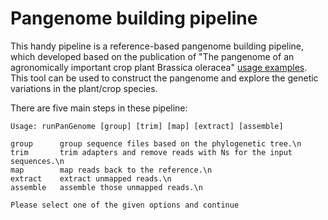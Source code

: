 # Pangenome building pipeline

This handy pipeline is a reference-based pangenome building pipeline, which developed based on the publication of "The pangenome of an agronomically important crop plant Brassica oleracea" [usage examples](https://hub.github.com/#developer). This tool can be used to construct the pangenome and explore the genetic variations in the plant/crop species.

There are five main steps in these pipeline:

```
Usage: runPanGenome [group] [trim] [map] [extract] [assemble]

group      group sequence files based on the phylogenetic tree.\n
trim       trim adapters and remove reads with Ns for the input sequences.\n
map        map reads back to the reference.\n
extract    extract unmapped reads.\n
assemble   assemble those unmapped reads.\n

Please select one of the given options and continue
```
